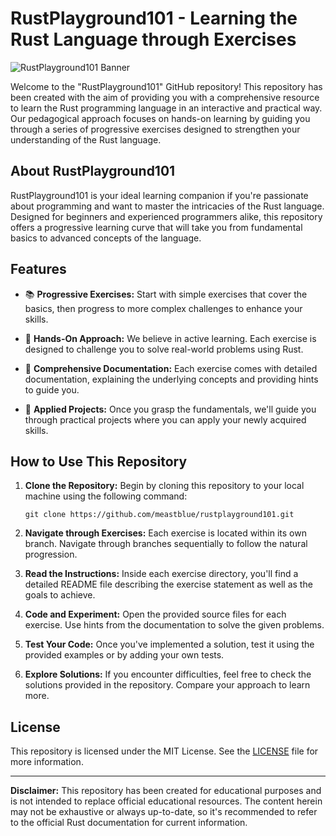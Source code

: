 # RustPlayground101 - Learning the Rust Language through Exercises

![RustPlayground101 Banner](https://s3.fission.codes/2022/10/rust_poster.png)

Welcome to the "RustPlayground101" GitHub repository! This repository has been created with the aim of providing you with a comprehensive resource to learn the Rust programming language in an interactive and practical way. Our pedagogical approach focuses on hands-on learning by guiding you through a series of progressive exercises designed to strengthen your understanding of the Rust language.

## About RustPlayground101

RustPlayground101 is your ideal learning companion if you're passionate about programming and want to master the intricacies of the Rust language. Designed for beginners and experienced programmers alike, this repository offers a progressive learning curve that will take you from fundamental basics to advanced concepts of the language.

## Features

- 📚 **Progressive Exercises:** Start with simple exercises that cover the basics, then progress to more complex challenges to enhance your skills.

- 🧩 **Hands-On Approach:** We believe in active learning. Each exercise is designed to challenge you to solve real-world problems using Rust.

- 📝 **Comprehensive Documentation:** Each exercise comes with detailed documentation, explaining the underlying concepts and providing hints to guide you.

- 🚀 **Applied Projects:** Once you grasp the fundamentals, we'll guide you through practical projects where you can apply your newly acquired skills.

## How to Use This Repository

1. **Clone the Repository:** Begin by cloning this repository to your local machine using the following command:
   ```
   git clone https://github.com/meastblue/rustplayground101.git
   ```

2. **Navigate through Exercises:** Each exercise is located within its own branch. Navigate through branches sequentially to follow the natural progression.

3. **Read the Instructions:** Inside each exercise directory, you'll find a detailed README file describing the exercise statement as well as the goals to achieve.

4. **Code and Experiment:** Open the provided source files for each exercise. Use hints from the documentation to solve the given problems.

5. **Test Your Code:** Once you've implemented a solution, test it using the provided examples or by adding your own tests.

6. **Explore Solutions:** If you encounter difficulties, feel free to check the solutions provided in the repository. Compare your approach to learn more.

## License

This repository is licensed under the MIT License. See the [LICENSE](LICENSE) file for more information.

---

**Disclaimer:** This repository has been created for educational purposes and is not intended to replace official educational resources. The content herein may not be exhaustive or always up-to-date, so it's recommended to refer to the official Rust documentation for current information.

